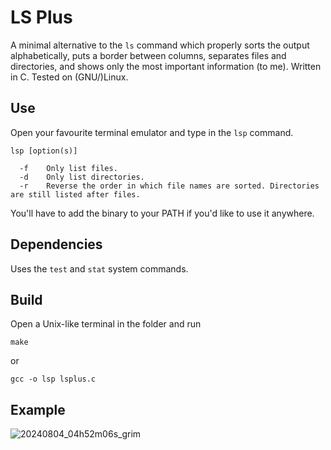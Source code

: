 # LS Plus

A minimal alternative to the `ls` command which properly sorts the output alphabetically, puts a border between columns, separates files and directories, and shows only the most important information (to me). Written in C. Tested on (GNU/)Linux.

## Use
Open your favourite terminal emulator and type in the `lsp` command.
```
lsp [option(s)]

  -f    Only list files.
  -d    Only list directories.
  -r    Reverse the order in which file names are sorted. Directories are still listed after files.
```

You'll have to add the binary to your PATH if you'd like to use it anywhere.

## Dependencies

Uses the `test` and `stat` system commands.

## Build

Open a Unix-like terminal in the folder and run
```
make
```
or
```
gcc -o lsp lsplus.c
```

## Example

![20240804_04h52m06s_grim](https://github.com/user-attachments/assets/813af2ed-330c-4ee4-a630-91ced341e22b)


